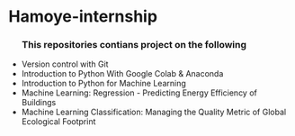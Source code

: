 # Hamoye-internship
<ul><h3>This repositories contians project on the following</h3>
    <li>Version control with Git</li>
    <li>Introduction to Python With Google Colab & Anaconda</li>
    <li>Introduction to Python for Machine Learning</li>
    <li>Machine Learning: Regression - Predicting Energy Efficiency of Buildings</li>
    <li>Machine Learning Classification: Managing the Quality Metric of Global Ecological Footprint</li>
</ul>





